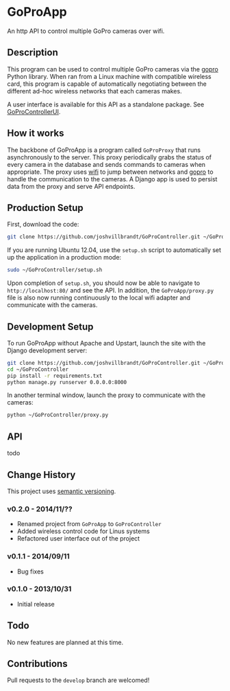 # GoProApp

An http API to control multiple GoPro cameras over wifi.

## Description

This program can be used to control multiple GoPro cameras via the [gopro](https://github.com/joshvillbrandt/gopro) Python library. When ran from a Linux machine with compatible wireless card, this program is capable of automatically negotiating between the different ad-hoc wireless networks that each cameras makes.

A user interface is available for this API as a standalone package. See [GoProControllerUI](https://github.com/joshvillbrandt/GoProControllerUI).

## How it works

The backbone of GoProApp is a program called `GoProProxy` that runs asynchronously to the server. This proxy periodically grabs the status of every camera in the database and sends commands to cameras when appropriate. The proxy uses [wifi](https://github.com/rockymeza/wifi) to jump between networks and [gopro](https://github.com/joshvillbrandt/gopro) to handle the communication to the cameras. A Django app is used to persist data from the proxy and serve API endpoints. 

## Production Setup

First, download the code:

```bash
git clone https://github.com/joshvillbrandt/GoProController.git ~/GoProController
```

If you are running Ubuntu 12.04, use the `setup.sh` script to automatically set up the application in a production mode:

```bash
sudo ~/GoProController/setup.sh
```

Upon completion of `setup.sh`, you should now be able to navigate to `http://localhost:80/` and see the API. In addition, the `GoProApp/proxy.py` file is also now running continuously to the local wifi adapter and communicate with the cameras.

## Development Setup

To run GoProApp without Apache and Upstart, launch the site with the Django development server:

```bash
git clone https://github.com/joshvillbrandt/GoProController.git ~/GoProController
cd ~/GoProController
pip install -r requirements.txt
python manage.py runserver 0.0.0.0:8000
```

In another terminal window, launch the proxy to communicate with the cameras:

```bash
python ~/GoProController/proxy.py
```

## API

todo

## Change History

This project uses [semantic versioning](http://semver.org/).

### v0.2.0 - 2014/11/??

* Renamed project from `GoProApp` to `GoProController`
* Added wireless control code for Linus systems
* Refactored user interface out of the project

### v0.1.1 - 2014/09/11

* Bug fixes

### v0.1.0 - 2013/10/31

* Initial release

## Todo

No new features are planned at this time.

## Contributions

Pull requests to the `develop` branch are welcomed!
